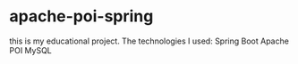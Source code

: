 # apache-poi-spring
this is my educational project.
The technologies I used:
Spring Boot
Apache POI
MySQL
